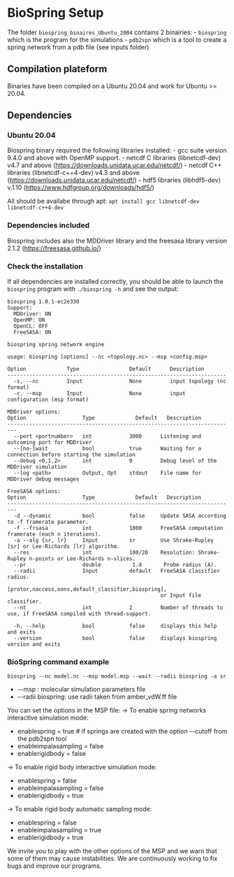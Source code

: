 # BioSpring Setup

The folder `biospring_binaires_Ubuntu_2004` contains 2 binairies:
    - `biospring` which is the program for the simulations
    - `pdb2spn` which is a tool to create a spring network from a pdb file (see inputs folder)


## Compilation plateform

Binaries have been compiled on a Ubuntu 20.04 and work for Ubuntu >= 20.04.

## Dependencies

### Ubuntu 20.04

Biospring binary required the following libraries installed:
    - gcc suite version 9.4.0 and above with OpenMP support.
    - netcdf C libraries (libnetcdf-dev) v4.7 and above (https://downloads.unidata.ucar.edu/netcdf/)
    - netcdf C++ libraries (libnetcdf-c++4-dev) v4.3 and above (https://downloads.unidata.ucar.edu/netcdf/)
    - hdf5 libraries (libhdf5-dev) v.1.10 (https://www.hdfgroup.org/downloads/hdf5/)

All should be availabe through apt: `apt install gcc libnetcdf-dev libnetcdf-c++4-dev`

### Dependencies included

Biospring includes also the MDDriver library and the freesasa library version 2.1.2 (https://freesasa.github.io/)


### Check the installation

If all dependencies are installed correctly, you should be able to launch the `biospring` program with `./biospring -h` and see the output:
```
biospring 1.0.1-ec2e330
Support:
  MDDriver: ON
  OpenMP: ON
  OpenCL: OFF
  FreeSASA: ON

biospring spring network engine

usage: biospring [options] --nc <topology.nc> --msp <config.msp>

Option             Type                Default      Description
----------------------------------------------------------------------
  -s, --nc         Input               None         input topology (nc format)
  -c, --msp        Input               None         input configuration (msp format)

MDDriver options:
Option                  Type             Default   Description
-------------------------------------------------------------------------
  --port <portnumber>   int            3000      Listening and outcoming port for MDDriver
  --[no-]wait           bool           true      Waiting for a connection before starting the simulation
  --debug <0,1,2>       int            0         Debug level of the MDDriver simulation
  --log <path>          Output, Opt    stdout    File name for MDDriver debug messages

FreeSASA options:
Option                  Type             Default   Description
-------------------------------------------------------------------------
  -d --dynamic          bool           false     Update SASA according to -f framerate parameter.
  -f --frsasa           int            1000      FreeSASA computation framerate (each n iterations).
  -a --alg {sr, lr}     Input          sr        Use Shrake-Rupley [sr] or Lee-Richards [lr] algorithm.
  --res                 int            100/20    Resolution: Shrake-Rupley n-points or Lee-Richards n-slices.
  --pr                  double          1.4       Probe radius (A).
  --radii               Input          default   FreeSASA classifier radius:
                                                 [protor,naccess,oons,default_classifier,biospring],
                                                 or Input file classifier.
  --nt                  int            2         Number of threads to use, if FreeSASA compiled with thread-support.

  -h, --help            bool           false     displays this help and exits
  --version             bool           false     displays biospring version and exits
```

### BioSpring command example

```
biospring --nc model.nc --msp model.msp --wait --radii biospring -a sr
```

- --msp : molecular simulation parameters file
- --radii biospring: use radii taken from amber_vdW.ff file


You can set the options in the MSP file:
-> To enable spring networks interactive simulation mode:
- enablespring = true # if springs are created with the option --cutoff from the pdb2spn tool
- enableimpalasampling = false
- enablerigidbody = false

-> To enable rigid body interactive simulation mode:
- enablespring = false
- enableimpalasampling = false
- enablerigidbody = true

-> To enable rigid body automatic sampling mode:
- enablespring = false
- enableimpalasampling = true
- enablerigidbody = true

We invite you to play with the other options of the MSP and we warn that some of
them may cause instabilities. We are continuously working to fix bugs and improve our programs.
